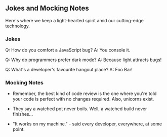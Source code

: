 ## Jokes and Mocking Notes

Here's where we keep a light-hearted spirit amid our cutting-edge technology.

### Jokes

Q: How do you comfort a JavaScript bug? A: You console it.

Q: Why do programmers prefer dark mode? A: Because light attracts bugs!

Q: What's a developer's favourite hangout place? A: Foo Bar!

### Mocking Notes

- Remember, the best kind of code review is the one where you're told your code is perfect with no changes required. Also, unicorns exist.

- They say a watched pot never boils. Well, a watched build never finishes...

- "It works on my machine." - said every developer, everywhere, at some point.
